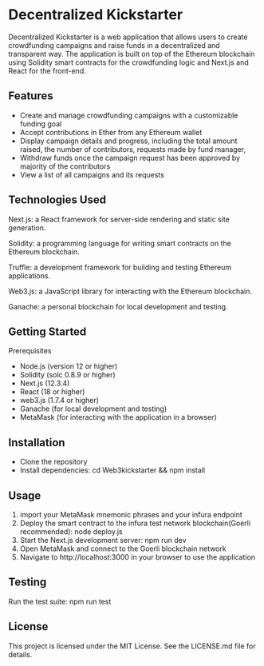 # Decentralized Kickstarter
Decentralized Kickstarter is a web application that allows users to create crowdfunding campaigns and raise funds in a decentralized and transparent way. The application is built on top of the Ethereum blockchain using Solidity smart contracts for the crowdfunding logic and Next.js and React for the front-end.

## Features
* Create and manage crowdfunding campaigns with a customizable funding goal
* Accept contributions in Ether from any Ethereum wallet
* Display campaign details and progress, including the total amount raised, the number of contributors, requests made by fund manager, 
* Withdraw funds once the campaign request has been approved by majority of the contributors
* View a list of all campaigns and its requests
## Technologies Used
Next.js: a React framework for server-side rendering and static site generation. 

Solidity: a programming language for writing smart contracts on the Ethereum blockchain. 

Truffle: a development framework for building and testing Ethereum applications. 

Web3.js: a JavaScript library for interacting with the Ethereum blockchain. 

Ganache: a personal blockchain for local development and testing. 
## Getting Started
Prerequisites
* Node.js (version 12 or higher)
* Solidity (solc 0.8.9 or higher)
* Next.js (12.3.4)
* React (18 or higher)
* web3.js (1.7.4 or higher)
* Ganache (for local development and testing)
* MetaMask (for interacting with the application in a browser)
## Installation
* Clone the repository
* Install dependencies: cd Web3kickstarter && npm install
## Usage
1. import your MetaMask mnemonic phrases and your infura endpoint
2. Deploy the smart contract to the infura test network blockchain(Goerli recommended): node deploy.js
3. Start the Next.js development server: npm run dev
4. Open MetaMask and connect to the Goerli blockchain network
5. Navigate to http://localhost:3000 in your browser to use the application
## Testing
Run the test suite: npm run test

## License
This project is licensed under the MIT License. See the LICENSE.md file for details.
